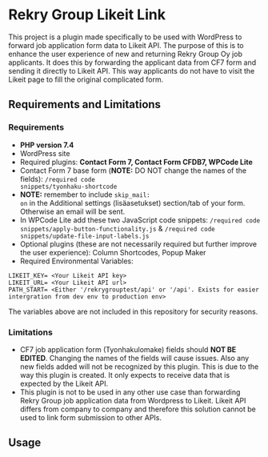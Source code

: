# Rekry Group Likeit Link

This project is a plugin made specifically to be used with WordPress to forward job application form data to Likeit API. The purpose of this is to enhance the user experience of new and returning Rekry Group Oy job applicants. It does this by forwarding the applicant data from CF7 form and sending it directly to Likeit API. This way applicants do not have to visit the Likeit page to fill the original complicated form. 

## Requirements and Limitations

### Requirements
- <strong>PHP version 7.4</strong>
- WordPress site
- Required plugins: <strong>Contact Form 7, Contact Form CFDB7, WPCode Lite</strong>
- Contact Form 7 base form (<strong>NOTE:</strong> DO NOT change the names of the fields): <code>/required code snippets/tyonhaku-shortcode</code>
- <strong>NOTE:</strong> remember to include <code>skip_mail: on</code> in the Additional settings (lisäasetukset) section/tab of your form. Otherwise an email will be sent.
- In WPCode Lite add these two JavaScript code snippets: <code>/required code snippets/apply-button-functionality.js</code> & <code>/required code snippets/update-file-input-labels.js</code>
- Optional plugins (these are not necessarily required but further improve the user experience): Column Shortcodes, Popup Maker
- Required Environmental Variables:  
```
LIKEIT_KEY= <Your Likeit API key>
LIKEIT_URL= <Your Likeit API url>
PATH_START= <Either '/rekrygrouptest/api' or '/api'. Exists for easier intergration from dev env to production env>
```
The variables above are not included in this repository for security reasons.

### Limitations
- CF7 job application form (Tyonhakulomake) fields should <strong>NOT BE EDITED</strong>. Changing the names of the fields will cause issues. Also any new fields added will not be recognized by this plugin. This is due to the way this plugin is created. It only expects to receive data that is expected by the Likeit API.
- This plugin is not to be used in any other use case than forwarding Rekry Group job application data from Wordpress to Likeit. Likeit API differs from company to company and therefore this solution cannot be used to link form submission to other APIs.

## Usage
